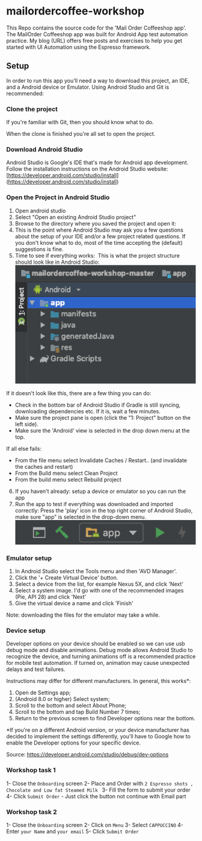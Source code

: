 # mailordercoffee-workshop

This Repo contains the source code for the 'Mail Order Coffeeshop app'.
The MailOrder Coffeeshop app was built for Android App test automation practice.
My blog (URL) offers free posts and exercises to help you get started with UI Automation using the Espresso framework.

## Setup

In order to run this app you'll need a way to download this project, an IDE, and a Android device or Emulator.
Using Android Studio and Git is recommended:

### Clone the project

If you're familiar with Git, then you should know what to do.

When the clone is finished you're all set to open the project.


### Download Android Studio

Android Studio is Google's IDE that's made for Android app development. 
 Follow the installation instructions on the Android Studio website: 
[https://developer.android.com/studio/install] (https://developer.android.com/studio/install)


### Open the Project in Android Studio

1.	Open android studio
2.	Select "Open an existing Android Studio project"
3.	Browse to the directory where you saved the project and open it:
4.	This is the point where Android Studio may ask you a few questions about the setup of your IDE and/or a few project related questions. If you don't know what to do, most of the time accepting the (default) suggestions is fine.
5.  Time to see if everything works:  This is what the project structure should look like in Android Studio: 
![android-studio-android-project-view.png](./readme-images/android-studio-android-project-view.png)

If it doesn't look like this, there are a few thing you can do:

- Check in the bottom bar of Android Studio if Gradle is still syncing, downloading dependencies etc. If it is, wait a few minutes.
- Make sure the project pane is open (click the "1: Project" button on the left side).
- Make sure the 'Android' view is selected in the drop down menu at the top.

If all else fails: 
- From the file menu select Invalidate Caches / Restart.. (and invalidate the caches and restart)
- From the Build menu select Clean Project
- From the build menu select Rebuild project

6.  If you haven't already: setup a device or emulator so you can run the app
7.  Run the app to test if everything was downloaded and imported correctly: Press the 'play' icon in the top right corner of Android Studio, make sure "app" is selected in the drop-down menu.
![build-app.png](./readme-images/build-app.png) 


### Emulator setup

1.	In Android Studio select the Tools menu and then 'AVD Manager'.  
2.	Click the '+ Create Virtual Device' button.
3.	Select a device from the list, for example Nexus 5X, and click 'Next'
4.	Select a system image. I'd go with one of the recommended images (Pie, API 28) and click 'Next'
5.	Give the virtual device a name and click 'Finish'

Note: downloading the files for the emulator may take a while. 

### Device setup

Developer options on your device should be enabled so we can use usb debug mode and disable animations. Debug mode allows Android Studio to recognize the device, and turning animations off is a recommended practice for mobile test automation. If turned on, animation may cause unexpected delays and test failures.

Instructions may differ for different manufacturers. 
In general, this works*: 
1. Open de Settings app;
2. (Android 8.0 or higher) Select system;
3. Scroll to the bottom and select About Phone;
4. Scroll to the bottom and tap Build Number 7 times;
5. Return to the previous screen to find Developer options near the bottom.

*If you're on a different Android version, or your device manufacturer has decided to implement the settings differently, you'll have to Google how to enable the Developer options for your specific device.

Source: https://developer.android.com/studio/debug/dev-options

### Workshop task 1

1- Close the `Onboarding` screen
2- Place and Order with `2 Espresso shots , Chocolate and Low fat Steamed Milk `
3- Fill the form to submit your order 
4- Click `Submit Order` - Just click the button not continue with Email part


### Workshop task 2
1- Close the `Onboarding` screen
2- Click on `Menu`
3- Select `CAPPUCCINO`
4- Enter `your Name` and `your email`
5- Click `Submit Order`

